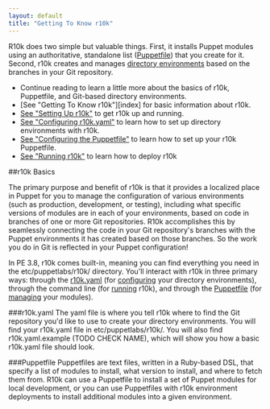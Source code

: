 ```yaml
---
layout: default
title: "Getting To Know r10k"
---
```


[direnv]: /puppet/4.0/reference/environments.html

[setup]: ./setup_r10k.html
[r10kyaml]: ./configuring_r10kyaml.html
[puppetfile]: ./configure_puppetfile.html
[running]: ./running_r10k.html

R10k does two simple but valuable things. First, it installs Puppet modules using an  authoritative, standalone list ([Puppetfile](#puppetfile)) that you create for it. Second, r10k creates and manages [directory environments][direnv] based on the branches in your Git repository.

* Continue reading to learn a little more about the basics of r10k, Puppetfile, and Git-based directory environments.
* [See "Getting To Know r10k"][index] for basic information about r10k.
* [See "Setting Up r10k"][setup] to get r10k up and running.
* [See "Configuring r10k.yaml"][r10kyaml] to learn how to set up directory environments with r10k.
* [See "Configuring the Puppetfile"][puppetfile] to learn how to set up your r10k Puppetfile.
* [See "Running r10k"][running] to learn how to deploy r10k 

##r10k Basics

The primary purpose and benefit of r10k is that it provides a localized place in Puppet for you to manage the configuration of various environments (such as production, development, or testing), including what specific versions of modules are in each of your environments, based on code in branches of one or more Git repositories. R10k accomplishes this by seamlessly connecting the code in your Git repository's branches with the Puppet environments it has created based on those branches. So the work you do in Git is reflected in your Puppet configuration!

In PE 3.8, r10k comes built-in, meaning you can find everything you need in the etc/puppetlabs/r10k/ directory. You'll interact with r10k in three primary ways: through the [r10k.yaml](#r10kyaml) (for [configuring][r10kyaml] your directory environments), through the command line (for [running][running] r10k), and through the [Puppetfile](#puppetfile) (for [managing][puppetfile] your modules).

###r10k.yaml
The yaml file is where you tell r10k where to find the Git repository you'd like to use to create your directory environments. You will find your r10k.yaml file in etc/puppetlabs/r10k/. You will also find r10k.yaml.example (TODO CHECK NAME), which will show you how a basic r10k.yaml file should look.

###Puppetfile
Puppetfiles are text files, written in a Ruby-based DSL, that specify a list of modules to install, what version to install, and where to fetch them from. R10k can use a Puppetfile to install a set of Puppet modules for local development, or you can use Puppetfiles with r10k environment deployments to install additional modules into a given environment.